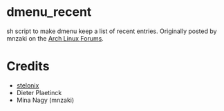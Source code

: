 # dmenu_recent

sh script to make dmenu keep a list of recent entries. Originally posted by mnzaki on the [Arch Linux Forums](https://bbs.archlinux.org/viewtopic.php?pid=1112966#p1112966).

# Credits

* [stelonix](https://gist.github.com/stelonix/6321841)
* Dieter Plaetinck
* Mina Nagy (mnzaki)

